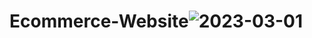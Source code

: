 # Ecommerce-Website![2023-03-01](https://user-images.githubusercontent.com/89505897/222051129-709b4667-d114-4081-b20b-3642122bb141.png)
